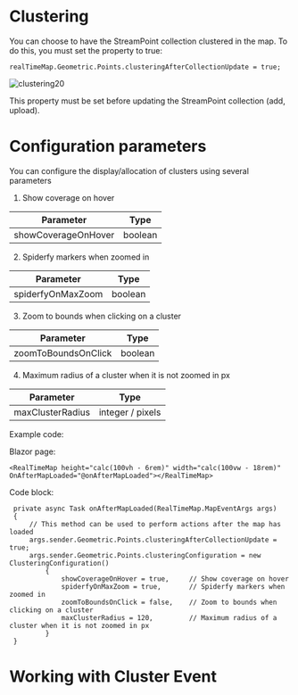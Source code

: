 # Clustering

You can choose to have the StreamPoint collection clustered in the map. To do this, you must set the property to true:

    realTimeMap.Geometric.Points.clusteringAfterCollectionUpdate = true;

![clustering20](https://github.com/user-attachments/assets/724efa08-9a5c-4f60-a756-efb93406712b)


This property must be set before updating the StreamPoint collection (add, upload).

# Configuration parameters
You can configure the display/allocation of clusters using several parameters

1. Show coverage on hover

| Parameter | Type |
| ---- | ---- |
| showCoverageOnHover | boolean |

2. Spiderfy markers when zoomed in

| Parameter | Type |
| ---- | ---- |
| spiderfyOnMaxZoom | boolean |

3. Zoom to bounds when clicking on a cluster

| Parameter | Type |
| ---- | ---- |
| zoomToBoundsOnClick | boolean |

4. Maximum radius of a cluster when it is not zoomed in px

| Parameter | Type |
| ---- | ---- |
| maxClusterRadius | integer / pixels |


Example code:

Blazor page:

    <RealTimeMap height="calc(100vh - 6rem)" width="calc(100vw - 18rem)" OnAfterMapLoaded="@onAfterMapLoaded"></RealTimeMap>

Code block:

     private async Task onAfterMapLoaded(RealTimeMap.MapEventArgs args)
     {
         // This method can be used to perform actions after the map has loaded
         args.sender.Geometric.Points.clusteringAfterCollectionUpdate = true;
         args.sender.Geometric.Points.clusteringConfiguration = new ClusteringConfiguration()
             {
                 showCoverageOnHover = true,     // Show coverage on hover
                 spiderfyOnMaxZoom = true,       // Spiderfy markers when zoomed in
                 zoomToBoundsOnClick = false,    // Zoom to bounds when clicking on a cluster
                 maxClusterRadius = 120,         // Maximum radius of a cluster when it is not zoomed in px
             }
     }


# Working with Cluster Event



